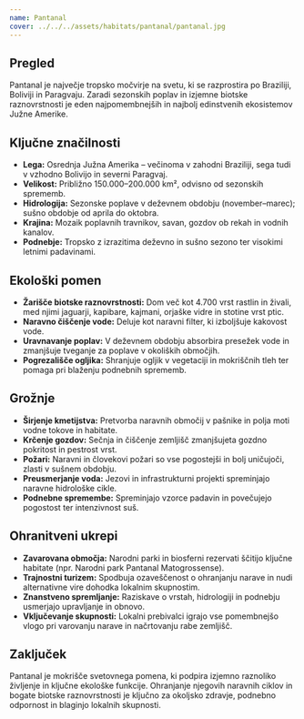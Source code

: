 ```yaml
---
name: Pantanal
cover: ../../../assets/habitats/pantanal/pantanal.jpg
---
```

## Pregled
Pantanal je največje tropsko močvirje na svetu, ki se razprostira po Braziliji, Boliviji in Paragvaju. Zaradi sezonskih poplav in izjemne biotske raznovrstnosti je eden najpomembnejših in najbolj edinstvenih ekosistemov Južne Amerike.

## Ključne značilnosti
- **Lega:** Osrednja Južna Amerika – večinoma v zahodni Braziliji, sega tudi v vzhodno Bolivijo in severni Paragvaj.
- **Velikost:** Približno 150.000–200.000 km², odvisno od sezonskih sprememb.
- **Hidrologija:** Sezonske poplave v deževnem obdobju (november–marec); sušno obdobje od aprila do oktobra.
- **Krajina:** Mozaik poplavnih travnikov, savan, gozdov ob rekah in vodnih kanalov.
- **Podnebje:** Tropsko z izrazitima deževno in sušno sezono ter visokimi letnimi padavinami.

## Ekološki pomen
- **Žarišče biotske raznovrstnosti:** Dom več kot 4.700 vrst rastlin in živali, med njimi jaguarji, kapibare, kajmani, orjaške vidre in stotine vrst ptic.
- **Naravno čiščenje vode:** Deluje kot naravni filter, ki izboljšuje kakovost vode.
- **Uravnavanje poplav:** V deževnem obdobju absorbira presežek vode in zmanjšuje tveganje za poplave v okoliških območjih.
- **Pogrezališče ogljika:** Shranjuje ogljik v vegetaciji in mokriščnih tleh ter pomaga pri blaženju podnebnih sprememb.

## Grožnje
- **Širjenje kmetijstva:** Pretvorba naravnih območij v pašnike in polja moti vodne tokove in habitate.
- **Krčenje gozdov:** Sečnja in čiščenje zemljišč zmanjšujeta gozdno pokritost in pestrost vrst.
- **Požari:** Naravni in človekovi požari so vse pogostejši in bolj uničujoči, zlasti v sušnem obdobju.
- **Preusmerjanje voda:** Jezovi in infrastrukturni projekti spreminjajo naravne hidrološke cikle.
- **Podnebne spremembe:** Spreminjajo vzorce padavin in povečujejo pogostost ter intenzivnost suš.

## Ohranitveni ukrepi
- **Zavarovana območja:** Narodni parki in biosferni rezervati ščitijo ključne habitate (npr. Narodni park Pantanal Matogrossense).
- **Trajnostni turizem:** Spodbuja ozaveščenost o ohranjanju narave in nudi alternativne vire dohodka lokalnim skupnostim.
- **Znanstveno spremljanje:** Raziskave o vrstah, hidrologiji in podnebju usmerjajo upravljanje in obnovo.
- **Vključevanje skupnosti:** Lokalni prebivalci igrajo vse pomembnejšo vlogo pri varovanju narave in načrtovanju rabe zemljišč.

## Zaključek
Pantanal je mokrišče svetovnega pomena, ki podpira izjemno raznoliko življenje in ključne ekološke funkcije. Ohranjanje njegovih naravnih ciklov in bogate biotske raznovrstnosti je ključno za okoljsko zdravje, podnebno odpornost in blaginjo lokalnih skupnosti.
